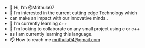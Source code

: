 - 👋 Hi, I’m @Mrithula07
- 👀 I’m interested in the current cutting edge Technology which 
- can make an impact with our innovative minds..
- 🌱 I’m currently learning c++
- 💞️ I’m looking to collaborate on any small project using c or c++ 
- as I am currently learning this language.
- 📫 How to reach me mrithula04@gmail.com 

<!---
Mrithula07/Mrithula07 is a ✨ special ✨ repository because its `README.md` (this file) appears on your GitHub profile.
You can click the Preview link to take a look at your changes.
--->
